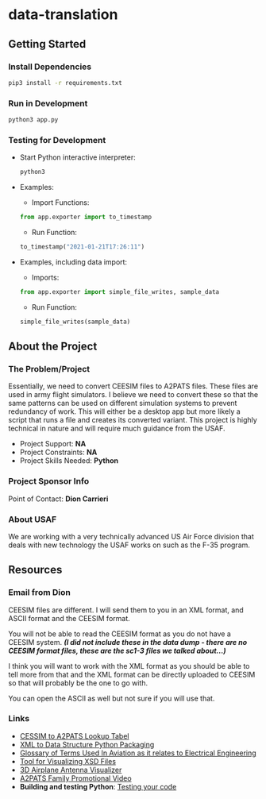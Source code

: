 # data-translation

## Getting Started

### Install Dependencies

```bash
pip3 install -r requirements.txt
```

### Run in Development

```bash
python3 app.py
```

### Testing for Development

* Start Python interactive interpreter:

  ```bash
  python3
  ```

* Examples:

  * Import Functions:
  
  ```python
  from app.exporter import to_timestamp
  ```

  * Run Function:
  
  ```python
  to_timestamp("2021-01-21T17:26:11")
  ```

* Examples, including data import:

  * Imports:
  
  ```python
  from app.exporter import simple_file_writes, sample_data
  ```

  * Run Function:
  
  ```python
  simple_file_writes(sample_data)
  ```

## About the Project

### The Problem/Project

Essentially, we need to convert CEESIM files to A2PATS files. These files are used in army flight simulators. I believe we need to convert these so that the same patterns can be used on different simulation systems to prevent redundancy of work. This will either be a desktop app but more likely a script that runs a file and creates its converted variant. This project is highly technical in nature and will require much guidance from the USAF.

* Project Support: **NA**
* Project Constraints: **NA**
* Project Skills Needed: **Python**

### Project Sponsor Info

Point of Contact: **Dion Carrieri**

### About USAF

We are working with a very technically advanced US Air Force division that deals with new technology the USAF works on such as the F-35 program.

## Resources

### Email from Dion

CEESIM files are different. I will send them to you in an XML format, and ASCII format and the CEESIM format.

You will not be able to read the CEESIM format as you do not have a CEESIM system. __*(I did not include these in the data dump - there are no CEESIM format files, these are the sc1-3 files we talked about...)*__

I think you will want to work with the XML format as you should be able to tell more from that and the XML format can be directly uploaded to CEESIM so that will probably be the one to go with.

You can open the ASCII as well but not sure if you will use that.

### Links
* [CESSIM to A2PATS Lookup Tabel](https://docs.google.com/spreadsheets/d/1ENsy1Ia1xtXSf6RaxW97A5YNb0TnNML9w7mTQQ_rxl8/edit#gid=0)
* [XML to Data Structure Python Packaging](http://pyxb.sourceforge.net/)
* [Glossary of Terms Used In Aviation as it relates to Electrical Engineering](https://www.radartutorial.eu/index.en.html)
* [Tool for Visualizing XSD Files](http://visualxsd.com/)
* [3D Airplane Antenna Visualizer](https://www.youtube.com/watch?v=jtxXOfzPdK4&ab_channel=TheVindicators)
* [A2PATS Family Promotional Video](https://www.youtube.com/watch?v=xBHQJwdqe58&ab_channel=textronsystems)
* **Building and testing Python**: [Testing your code](https://docs.github.com/en/actions/guides/building-and-testing-python#testing-your-code)
